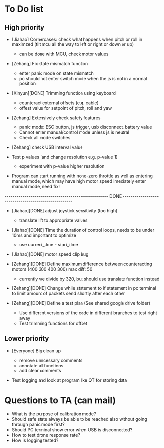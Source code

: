 # To Do list

## High priority

- [Jiahao] Cornercases: check what happens when pitch or roll in maximzed (tilt mcu all the way to left or right or down or up)
	- can be done with MCU, check motor values
	
- [Zehang] Fix state mismatch function
	- enter panic mode on state mismatch
	- pc should not enter switch mode when the js is not in a normal position
	
- [Xinyun][DONE] Trimming function using keyboard
	- counteract external offsets (e.g. cable)
	- offest value for setpoint of pitch, roll and yaw
	
- [Zehang] Extensively check safety features
	- panic mode: ESC button, js trigger, usb disconnect, battery value
	- Cannot enter manual/control mode unless js is neutral
	- Check all mode switches

- [Zehang] check USB interval value

- Test p values (and change resolution e.g. p-value 1)
	- experiment with p-value higher resolution

- Program can start running with none-zero throttle as well as entering manual mode, which may have high motor speed imediately enter manual mode, need fix!
	
---------------------------------------------------- DONE ----------------------------------------------------

- [Jiahao][DONE] adjust joystick sensitivity (too high)
	- translate lift to appropriate values

- [Jiahao][DONE] Time the duration of control loops, needs to be under 10ms and important to optimize
	- use current_time - start_time
	
- [Jiahao][DONE] motor speed clip bug

- [Zehang][DONE] Define maximum difference between counteracting motors (400 300 400 300) max diff: 50
	- currently we divide by 320, but should use translate function instead
	
- [Zehang][DONE] Change while statement to if statement in pc terminal to limit amount of packets send shortly after each other

	
- [Zehang][DONE] Define a test plan (See shared google drive folder)
	- Use different versions of the code in different branches to test right away
	- Test trimming functions for offset

## Lower priority

- [Everyone] Big clean up 
	- remove unncessary comments
	- annotate all functions
	- add clear comments

- Test logging and look at program like QT for storing data

# Questions to TA (can mail)

- What is the purpose of calibration mode?
- Should safe state always be able to be reached also without going through panic mode first?
- Should PC terminal show error when USB is disconnected?
- How to test drone response rate?
- How is logging tested?
